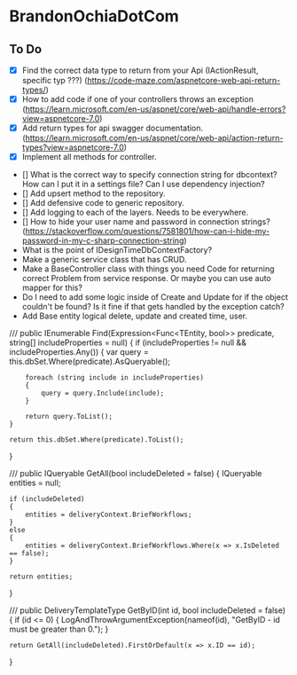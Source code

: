 # BrandonOchiaDotCom

## To Do
* [X] Find the correct data type to return from your Api (IActionResult, specific typ ???) (https://code-maze.com/aspnetcore-web-api-return-types/)
* [X] How to add code if one of your controllers throws an exception (https://learn.microsoft.com/en-us/aspnet/core/web-api/handle-errors?view=aspnetcore-7.0)
* [X] Add return types for api swagger documentation. (https://learn.microsoft.com/en-us/aspnet/core/web-api/action-return-types?view=aspnetcore-7.0)
* [X] Implement all methods for controller.
* [] What is the correct way to specify connection string for dbcontext? How can I put it in a settings file? Can I use dependency injection?
* [] Add upsert method to the repository.
* [] Add defensive code to generic repository.
* [] Add logging to each of the layers. Needs to be everywhere.
* [] How to hide your user name and password in connection strings? (https://stackoverflow.com/questions/7581801/how-can-i-hide-my-password-in-my-c-sharp-connection-string)
* What is the point of IDesignTimeDbContextFactory?
* Make a generic service class that has CRUD.
* Make a BaseController class with things you need Code for returning correct Problem from service response. Or maybe you can use auto mapper for this?
* Do I need to add some logic inside of Create and Update for if the object couldn't be found? Is it fine if that gets handled by the exception catch?
* Add Base entity logical delete, update and created time, user.



/// <inheritdoc/>
public IEnumerable<TEntity> Find(Expression<Func<TEntity, bool>> predicate, string[] includeProperties = null)
{
    if (includeProperties != null && includeProperties.Any())
    {
        var query = this.dbSet.Where(predicate).AsQueryable();

        foreach (string include in includeProperties)
        {
            query = query.Include(include);
        }

        return query.ToList();
    }

    return this.dbSet.Where(predicate).ToList();
}


///<inheritdoc/>
public IQueryable<BriefWorkflow> GetAll(bool includeDeleted = false)
{
    IQueryable<BriefWorkflow> entities = null;

    if (includeDeleted)
    {
        entities = deliveryContext.BriefWorkflows;
    }
    else
    {
        entities = deliveryContext.BriefWorkflows.Where(x => x.IsDeleted == false);
    }

    return entities;
}

/// <inheritdoc/>
public DeliveryTemplateType GetByID(int id, bool includeDeleted = false)
{
    if (id <= 0)
    {
        LogAndThrowArgumentException(nameof(id), "GetByID - id must be greater than 0.");
    }

    return GetAll(includeDeleted).FirstOrDefault(x => x.ID == id);
}
